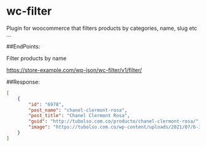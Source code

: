 # wc-filter
Plugin for woocommerce that filters products by categories, name, slug etc ...


##EndPoints:

Filter products by name

https://store-example.com/wp-json/wc-filter/v1/filter/

##Response:

```json
[
    {
        "id": "6978",
        "post_name": "chanel-clermont-rosa",
        "post_title": "Chanel Clermont Rosa",
        "guid": "http://tubolso.com.co/producto/chanel-clermont-rosa/",
        "image": "https://tubolso.com.co/wp-content/uploads/2021/07/6-360x210.jpg"
    }
]
```